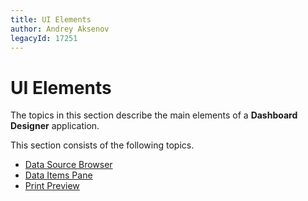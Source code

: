 ```yaml
---
title: UI Elements
author: Andrey Aksenov
legacyId: 17251
---
```

# UI Elements
The topics in this section describe the main elements of a **Dashboard Designer** application.

This section consists of the following topics.
* [Data Source Browser](ui-elements/data-source-browser.md)
* [Data Items Pane](ui-elements/data-items-pane.md)
* [Print Preview](ui-elements/print-preview.md)